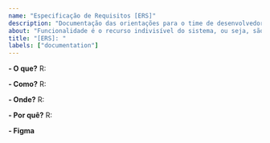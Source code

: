 ```yaml
---
name: "Especificação de Requisitos [ERS]"
description: "Documentação das orientações para o time de desenvolvedores"
about: "Funcionalidade é o recurso indivisível do sistema, ou seja, são ações que podem ser iniciadas e finalizadas em sequência sem novos dados. Um fluxo é um conjunto de funcionalidades."
title: "[ERS]: " 
labels: ["documentation"]
---
```


**- O que?**
R: 

**- Como?**
R: 

**- Onde?**
R: 

**- Por quê?**
R: 

**- Figma**
```[![image](url da imagem)](link)
